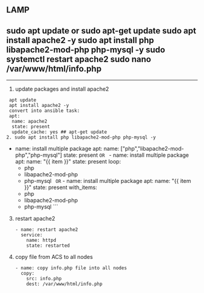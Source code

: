 ## LAMP 
sudo apt update or sudo apt-get update
sudo apt install apache2 -y
sudo apt install php libapache2-mod-php php-mysql -y
sudo systemctl restart apache2
sudo nano /var/www/html/info.php
--
<?php
phpinfo();
?>
--- 

1. update packages and install apache2
  ```
   apt update 
   apt install apache2 -y 
   convert into ansible task:
   apt:
    name: apache2 
    state: present
    update_cache: yes ## apt-get update
2. sudo apt install php libapache2-mod-php php-mysql -y
   ```
   - name: install multiple package 
     apt: 
       name: ["php","libapache2-mod-php","php-mysql"]
       state: present
    ```
    OR 
    ```
    - name: install multiple package
      apt:
        name: "{{ item }}"
        state: present
      loop:
       - php
       - libapache2-mod-php
       - php-mysql
    ``` 
    OR
    ```
    - name: install multiple package
      apt:
        name: "{{ item }}"
        state: present
      with_items:
       - php
       - libapache2-mod-php
       - php-mysql
    ```
3. restart apache2 
   ```
   - name: restart apache2 
     service:
       name: httpd
       state: restarted
    ```
4. copy file from ACS to all nodes
   ```
   - name: copy info.php file into all nodes
     copy: 
       src: info.php
       dest: /var/www/html/info.php 